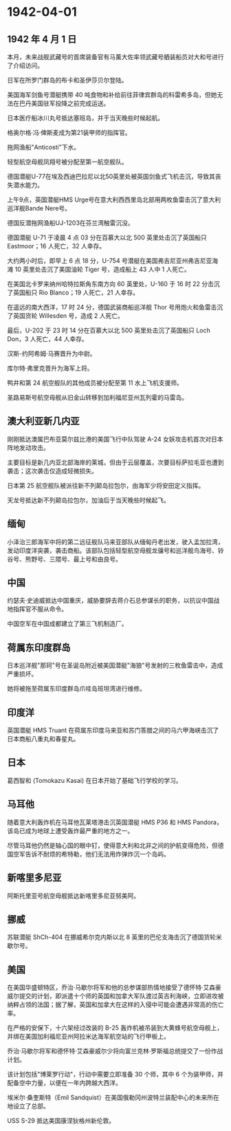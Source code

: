 # 1942-04-01

## 1942 年 4 月 1 日

本月，未来战舰武藏号的首席装备官有马薰大佐率领武藏号舾装船员对大和号进行了介绍访问。

日军在所罗门群岛的布卡和圣伊莎贝尔登陆。

美国海军剑鱼号潜艇携带 40
吨食物和补给前往菲律宾群岛的科雷希多岛，但她无法在巴丹美国驻军投降之前完成运送。

日本医疗船冰川丸号抵达塞班岛，并于当天晚些时候起航。

格奥尔格·冯·俾斯麦成为第21装甲师的指挥官。

拖网渔船"Anticosti"下水。

轻型航空母舰凤翔号被分配至第一航空舰队。

德国潜艇U-77在埃及西迪巴拉尼以北50英里处被英国剑鱼式飞机击沉，导致其丧失潜水能力。

上午9点，英国潜艇HMS
Urge号在意大利西西里岛北部用两枚鱼雷击沉了意大利巡洋舰Bande Nere号。

德国反潜拖网渔船UJ-1203在芬兰湾触雷沉没。

德国潜艇 U-71 于凌晨 4 点 03 分在百慕大以北 500 英里处击沉了英国船只
Eastmoor；16 人死亡，32 人幸存。

大约两小时后，即早上 6 点 18 分，U-754
号潜艇在美国弗吉尼亚州弗吉尼亚海滩 10 英里处击沉了美国油轮 Tiger
号，造成船上 43 人中 1 人死亡。

在美国北卡罗来纳州哈特拉斯角东南方向 60 英里处，U-160 于 16 时 22
分击沉了英国船只 Rio Blanco；19 人死亡，21 人幸存。

在遥远的南大西洋，17 时 24 分，德国武装商船巡洋舰 Thor
号用炮火和鱼雷击沉了英国货轮 Willesden 号，造成 2 人死亡。

最后，U-202 于 23 时 14 分在百慕大以北 500 英里处击沉了英国船只 Loch
Don，3 人死亡，44 人幸存。

汉斯-约阿希姆·马赛晋升为中尉。

库尔特·弗里克晋升为海军上将。

鸭井和第 24 航空舰队的其他成员被分配至第 11 水上飞机支援师。

圣路易斯号航空母舰从旧金山转移到加利福尼亚州瓦列霍的马雷岛。

## 澳大利亚新几内亚

刚刚抵达澳属巴布亚莫尔兹比港的美国飞行中队驾驶 A-24
女妖攻击机首次对日本阵地发动攻击。

主要目标是新几内亚北部海岸的莱城，但由于云层覆盖，次要目标萨拉毛亚也遭到袭击；这次袭击仅造成轻微损失。

日本第 25 航空舰队被派往新不列颠岛拉包尔，由海军少将安田定义指挥。

天龙号抵达新不列颠岛拉包尔，加油后于当天晚些时候起飞。

## 缅甸

小泽治三郎海军中将的第二远征舰队马来亚部队从缅甸丹老出发，驶入孟加拉湾，发动印度洋突袭，袭击商船。该部队包括轻型航空母舰龙骧号和巡洋舰鸟海号、铃谷号、熊野号、三隈号、最上号和由良号。

## 中国

约瑟夫·史迪威抵达中国重庆，威胁要辞去蒋介石总参谋长的职务，以抗议中国战地指挥官不服从命令。

中国空军在中国成都建立了第三飞机制造厂。

## 荷属东印度群岛

日本巡洋舰"那珂"号在圣诞岛附近被美国潜艇"海狼"号发射的三枚鱼雷击中，造成严重损坏。

她将被拖至荷属东印度群岛爪哇岛班坦湾进行维修。

## 印度洋

英国潜艇 HMS Truant
在荷属东印度马来亚和苏门答腊之间的马六甲海峡击沉了日本商船八重丸和春星丸。

## 日本

葛西智和 (Tomokazu Kasai) 在日本开始了基础飞行学校的学习。

## 马耳他

随着意大利轰炸机在马耳他瓦莱塔港击沉英国潜艇 HMS P36 和 HMS
Pandora，该岛已成为地球上遭受轰炸最严重的地方之一。

尽管马耳他仍然是轴心国的眼中钉，使得意大利和北非之间的护航变得危险，但德国空军告诉不耐烦的希特勒，他们无法用炸弹炸沉一个岛屿。

## 新喀里多尼亚

阿斯托里亚号航空母舰抵达新喀里多尼亚努美阿。

## 挪威

苏联潜艇 ShCh-404 在挪威希尔克内斯以北 8
英里的巴伦支海击沉了德国货轮米歇尔号。

## 美国

在美国华盛顿特区，乔治·马歇尔将军和他的总参谋部热情地接受了德怀特·艾森豪威尔提交的计划，即派遣十个师的英国和加拿大军队渡过英吉利海峡，立即进攻被纳粹占领的法国；据了解，英国和加拿大在这样的入侵中可能会遭遇非常高的伤亡率。

在严格的安保下，十六架经过改装的 B-25
轰炸机被吊装到大黄蜂号航空母舰上，并绑在美国加利福尼亚州阿拉米达海军航空站的飞行甲板上。

乔治·马歇尔将军和德怀特·艾森豪威尔少将向富兰克林·罗斯福总统提交了一份作战计划。

该计划包括"博莱罗行动"，行动中需要立即准备 30 个师，其中 6
个为装甲师，并配备空中力量，以便在一年内跨越大西洋。

埃米尔·桑奎斯特（Emil
Sandquist）在美国俄勒冈州波特兰装配中心的未来所在地设立了总部。

USS S-29 抵达美国康涅狄格州新伦敦。

